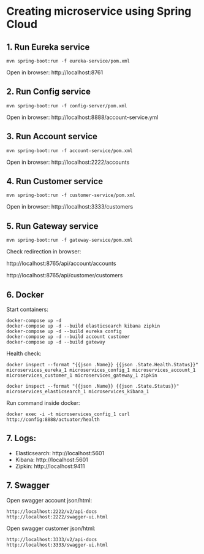 # Creating microservice using Spring Cloud

## 1. Run Eureka service
````
mvn spring-boot:run -f eureka-service/pom.xml 
````
Open in browser: http://localhost:8761 

## 2. Run Config service
````
mvn spring-boot:run -f config-server/pom.xml 
````
Open in browser: http://localhost:8888/account-service.yml 

## 3. Run Account service
````
mvn spring-boot:run -f account-service/pom.xml 
````
Open in browser: http://localhost:2222/accounts 

## 4. Run Customer service
````
mvn spring-boot:run -f customer-service/pom.xml 
````
Open in browser: http://localhost:3333/customers 

## 5. Run Gateway service
````
mvn spring-boot:run -f gateway-service/pom.xml 
````
Check redirection in browser: 

http://localhost:8765/api/account/accounts

http://localhost:8765/api/customer/customers

## 6. Docker
Start containers:
````
docker-compose up -d
docker-compose up -d --build elasticsearch kibana zipkin 
docker-compose up -d --build eureka config 
docker-compose up -d --build account customer 
docker-compose up -d --build gateway
````

Health check:
````
docker inspect --format "{{json .Name}} {{json .State.Health.Status}}" microservices_eureka_1 microservices_config_1 microservices_account_1 microservices_customer_1 microservices_gateway_1 zipkin

docker inspect --format "{{json .Name}} {{json .State.Status}}" microservices_elasticsearch_1 microservices_kibana_1
````

Run command inside docker:
````
docker exec -i -t microservices_config_1 curl http://config:8888/actuator/health
````

## 7. Logs:
- Elasticsearch: http://localhost:5601
- Kibana: http://localhost:5601
- Zipkin: http://localhost:9411

## 7. Swagger
Open swagger account json/html:
````
http://localhost:2222/v2/api-docs
http://localhost:2222/swagger-ui.html
````

Open swagger customer json/html:
````
http://localhost:3333/v2/api-docs
http://localhost:3333/swagger-ui.html
````
